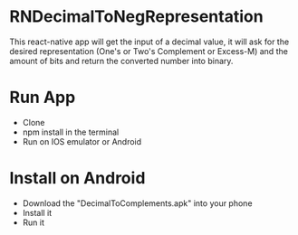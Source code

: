 # RNDecimalToNegRepresentation
This react-native app will get the input of a decimal value, it will ask for the desired representation (One's or Two's Complement or Excess-M) and the amount of bits and return the converted number into binary.

# Run App
- Clone
- npm install in the terminal
- Run on IOS emulator or Android

# Install on Android
- Download the "DecimalToComplements.apk" into your phone
- Install it
- Run it
